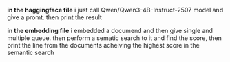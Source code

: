 **in the haggingface file**
i just call Qwen/Qwen3-4B-Instruct-2507 model and give a promt. then print the result

**in the embedding file**
i embedded a documend and then give single and multiple queue. then perform a sematic search to it and find the score,  then print the line from the documents acheiving the highest score in the semantic search
